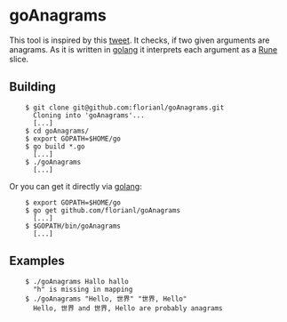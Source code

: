 goAnagrams
==========

This tool is inspired by this [tweet](https://twitter.com/fermatslibrary/status/875340896379817984).
It checks, if two given arguments are anagrams. As it is written in [golang](https://golang.org/)
it interprets each argument as a [Rune](https://golang.org/pkg/go/types/#Rune) slice.

Building
--------

        $ git clone git@github.com:florianl/goAnagrams.git
          Cloning into 'goAnagrams'...
          [...]
        $ cd goAnagrams/
        $ export GOPATH=$HOME/go
        $ go build *.go
          [...]
        $ ./goAnagrams
          [...]

Or you can get it directly via [golang](https://golang.org/):

        $ export GOPATH=$HOME/go
        $ go get github.com/florianl/goAnagrams
          [...]
        $ $GOPATH/bin/goAnagrams
          [...]

Examples
--------
        $ ./goAnagrams Hallo hallo
          "h" is missing in mapping
        $ ./goAnagrams "Hello, 世界" "世界, Hello"
          Hello, 世界 and 世界, Hello are probably anagrams
